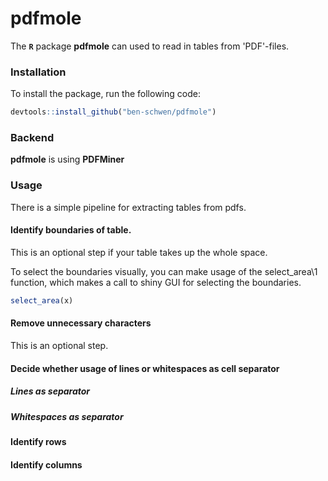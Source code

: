 # pdfmole

The **`R`** package **pdfmole** can used to read in tables from 'PDF'-files.

### Installation

To install the package, run the following code:

``` r
devtools::install_github("ben-schwen/pdfmole")
``` 

### Backend

**pdfmole** is using **PDFMiner**

### Usage

There is a simple pipeline for extracting tables from pdfs.

#### Identify boundaries of table.

This is an optional step if your table takes up the whole space.

To select the boundaries visually, you can make usage of the select_area\1 function,
which makes a call to shiny GUI for selecting the boundaries.

``` r
select_area(x)
```

#### Remove unnecessary characters

This is an optional step.

#### Decide whether usage of lines or whitespaces as cell separator

##### Lines as separator

##### Whitespaces as separator



#### Identify rows

#### Identify columns